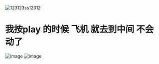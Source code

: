 ![123123ss12312](https://user-images.githubusercontent.com/29988144/126954515-d7e638b7-5770-4052-bb5f-6c534995fe6a.gif)
# 我按play 的时候 飞机 就去到中间 不会动了

![image](https://user-images.githubusercontent.com/29988144/126954202-6330db2d-2160-4ede-9375-790e817f7fc6.png)
![image](https://user-images.githubusercontent.com/29988144/126954280-c41ad7a5-9432-4644-ba25-3a01e8a7e482.png)
